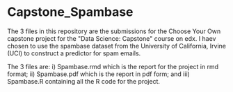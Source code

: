# Capstone_Spambase

The 3 files in this repository are the submissions for the Choose Your Own capstone project for the "Data Science: Capstone" course on edx. I haev chosen to use the spambase dataset from the University of California, Irvine (UCI) to construct a predictor for spam emails.

The 3 files are: i) Spambase.rmd which is the report for the project in rmd format; ii) Spambase.pdf which is the report in pdf form; and iii) Spambase.R containing all the R code for the project.
